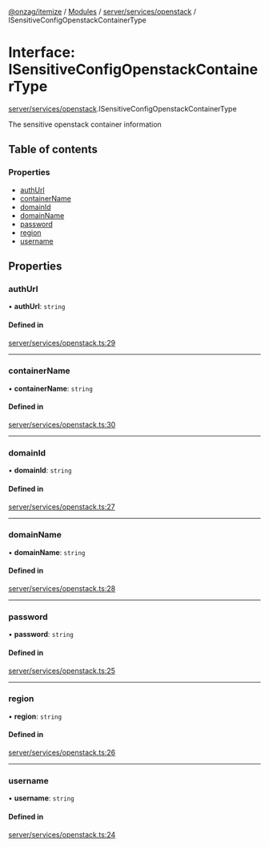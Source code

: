 [@onzag/itemize](../README.md) / [Modules](../modules.md) / [server/services/openstack](../modules/server_services_openstack.md) / ISensitiveConfigOpenstackContainerType

# Interface: ISensitiveConfigOpenstackContainerType

[server/services/openstack](../modules/server_services_openstack.md).ISensitiveConfigOpenstackContainerType

The sensitive openstack container information

## Table of contents

### Properties

- [authUrl](server_services_openstack.ISensitiveConfigOpenstackContainerType.md#authurl)
- [containerName](server_services_openstack.ISensitiveConfigOpenstackContainerType.md#containername)
- [domainId](server_services_openstack.ISensitiveConfigOpenstackContainerType.md#domainid)
- [domainName](server_services_openstack.ISensitiveConfigOpenstackContainerType.md#domainname)
- [password](server_services_openstack.ISensitiveConfigOpenstackContainerType.md#password)
- [region](server_services_openstack.ISensitiveConfigOpenstackContainerType.md#region)
- [username](server_services_openstack.ISensitiveConfigOpenstackContainerType.md#username)

## Properties

### authUrl

• **authUrl**: `string`

#### Defined in

[server/services/openstack.ts:29](https://github.com/onzag/itemize/blob/59702dd5/server/services/openstack.ts#L29)

___

### containerName

• **containerName**: `string`

#### Defined in

[server/services/openstack.ts:30](https://github.com/onzag/itemize/blob/59702dd5/server/services/openstack.ts#L30)

___

### domainId

• **domainId**: `string`

#### Defined in

[server/services/openstack.ts:27](https://github.com/onzag/itemize/blob/59702dd5/server/services/openstack.ts#L27)

___

### domainName

• **domainName**: `string`

#### Defined in

[server/services/openstack.ts:28](https://github.com/onzag/itemize/blob/59702dd5/server/services/openstack.ts#L28)

___

### password

• **password**: `string`

#### Defined in

[server/services/openstack.ts:25](https://github.com/onzag/itemize/blob/59702dd5/server/services/openstack.ts#L25)

___

### region

• **region**: `string`

#### Defined in

[server/services/openstack.ts:26](https://github.com/onzag/itemize/blob/59702dd5/server/services/openstack.ts#L26)

___

### username

• **username**: `string`

#### Defined in

[server/services/openstack.ts:24](https://github.com/onzag/itemize/blob/59702dd5/server/services/openstack.ts#L24)
